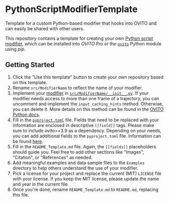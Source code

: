 # PythonScriptModifierTemplate

Template for a custom Python-based modifier that hooks into OVITO and can easily be shared with other users.

This repository contains a template for creating your own [Python script modifier](https://docs.ovito.org/python/introduction/custom_modifiers.html), 
which can be installed into *OVITO Pro* or the [`ovito`](https://pypi.org/project/ovito/) Python module using *pip*.

## Getting Started

1. Click the "Use this template" button to create your own repository based on this template.
2. Rename `src/ModifierName` to reflect the name of your modifier.
3. Implement your [modifier](https://docs.ovito.org/python/introduction/custom_modifiers.html#advanced-interface) in [`src/ModifierName/__init__.py`](src/ModifierName/__init__.py). If your modifier needs access to more than one frame of a trajectory, you can uncomment and implement the `input_caching_hints` method. Otherwise, you can delete it. More details on this method can be found in the [OVITO Python docs](https://www.ovito.org/docs/current/python/introduction/custom_modifiers.html#writing-custom-modifiers-advanced-interface). 
4. Fill in the [`pyproject.toml`](pyproject.toml) file. Fields that need to be replaced with your information are enclosed in descriptive `[[field]]` tags. Please make sure to include ovito>=3.9 as a dependency. Depending on your needs, you can add additional fields to the `pyproject.toml` file. Information can be found [here](https://setuptools.pypa.io/en/latest/userguide/index.html).
5. Fill in the `README_Template.md` file. Again, the `[[fields]]` placeholders should guide you. Feel free to add other sections like "Images", "Citation", or "References" as needed.
6. Add meaningful examples and data sample files to the `Examples` directory to help others understand the use of your modifier.
7. Pick a license for your project and replace the current (MIT) `LICENSE` file with your license. If you keep the MIT license, please update the name and year in the current file.
8. Once you're done, rename `README_Template.md` to `README.md`, replacing this file.

